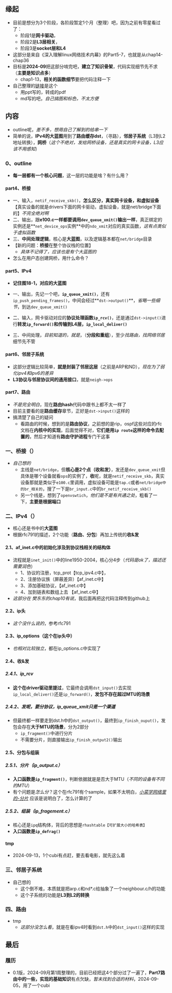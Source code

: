 ## 缘起

+ 目前是想分为3个阶段，各阶段暂定1个月（整理）吧，因为之前有零星看过了：
  + 阶段1是**网卡驱动**，
  + 阶段2是**L3层相关**，
  + 阶段3是**socket层和L4**
+ 这部分是来自《深入理解linux网络技术内幕》的Part5-7，也就是从chap14-chap36
+ 目标是**2024-09**把这部分啃完吧，**建立了知识骨架**，代码实现细节先不求（**主要是知识点多**）
  + chap1-13，**相关的函数细节**要把代码注释一下
+ 自己整理的[链接](https://gitee.com/fewolflion/BookNote/blob/master/00tech_output_ppt/20%E8%AE%A1%E7%AE%97%E6%9C%BA%E7%BD%91%E7%BB%9C%E5%A4%A7%E7%B1%BB/11tcp-ip-stack%E5%86%85%E6%A0%B8/02%E4%B8%89%E5%B1%82%E5%8D%8F%E8%AE%AE-%E6%A1%A5%E6%8E%A5%20%E8%B7%AF%E7%94%B1%20%E9%82%BB%E5%B1%85%20IP.pdf)是这个
  + 用ppt写的，转成的pdf
  + md写的吧，*自己搞图和标色，不太方便*

## 内容

+ outline呢，*差不多，想用自己了解到的给串一下*
+ 简单的说，**IPv4的大蓝图**用到了**路由缓存dst**，（寻路），**邻居子系统**（L3到L2地址转换），**网桥**（*这个不绝对，发给网桥设备，还是真实的网卡设备，L3应该不用感知*）

### 0、outline

+ **每一层都有一个核心问题**，这一层的功能是啥？有什么用？

#### part4、桥接

+ 一、输入，`netif_receive_skb()`，**怎么区分，真实网卡设备，和虚拟设备**【真实设备的就是drivers下面的网卡驱动，虚拟设备，就是net/bridge下面的】*不完全绝对啊*
+ 二、输出，跟**e100.c一样都要调用`dev_queue_xmit()`输出一样**，真正绑定的实例还是**`net_device_ops`实例**中的`ndo_xmit`对应的真实函数，*这有点类似于虚拟函数*
+ 三、**中间处理逻辑**，核心是**大蓝图**，以及逻辑基本都在`net/bridge`目录
+ 【新的问题：**桥接**在整个协议栈的位置】
  + *具体不记得了，应该也是有个大蓝图的*
+ 怎么在用户态创建网桥，用什么命令？

#### part5、IPv4

+ **记住图18-1，对应的大蓝图**

+ 一、输出，先记一个吧，**`ip_queue_xmit()`**，还有`ip_push_pending_frames()`，中间会经过**`dst->output()`**，*省略一些细节*，到达`dev_queue_xmit()`
+ 二、输入，网卡驱动对应的**协议处理函数`ip_rcv()`**，还是通过`dst->input()`进行**转发`ip_forward()`**和**传输到L4层，`ip_local_deliver()`**
+ 三、中间处理，*目前知道的，就是*，（**分段和重组**），至少*找路由，找网络邻居*细节先不管

#### part6、邻居子系统

+ 这部分逻辑比较简单，**就是封装了邻居这层**（之前是ARP和ND），*现在为了弱化ipv4和ipv6的差异*
+ **L3协议与邻居协议间的通用接口**，就是`neigh->ops`

#### part7、路由

+ *不是完全明白*，现在**路由hash**代码中跟书上都不太一样了
+ 目前主要看的是**路由缓存**章节，正好是`dst->input()`这样的
+ 搞清楚了自己的疑问
  + 看路由的时候，想到的是**路由协议**，之前想的是rip，ospf这些对应的rfc文档在**内核中的实现**，后面觉得不对，**它们是用`ip route`这样的命令去配置的**，然后才知道有**路由守护进程**专门干这事

### 一、桥接（）

+ *自己想的*
  + 主线是`net/bridge`，但**核心是2个点（收和发）**，发还是`dev_queue_xmit`但具体是哪个设备就看`ops`的实例了，**收**呢，就是`netif_receive_skb`，真实设备那就是类似于`e100.c`里调用，虚拟设备可能是`tap.c`或者`net/bridge中的br_相关的`，搜了一下是`br_input.c`中的`br_netif_receive_skb()`
  + 另一个线是，想到了`openvswtich`，*他们是不是有共通之处*，粗看了一下，**主要是根据端口**

### 二、IPv4（）

+ 核心还是书中的**大蓝图**
+ 根据rfc791的描述，2个功能（**路由、分包**）再加上传统的**收&发**

#### 2.1、af_inet.c中的初始化涉及到协议栈相关的结构体

+ 流程就是`inet_init()`中的line1950-2004，核心分4步（*代码是ok了，描述还需要润色*）
  + 1、协议的注册，tcp_prot【tcp_ipv4.c中】，
  + 2、注册协议族（屏蔽差异）【af_inet.c中】
  + 3、添加基础协议，【af_inet.c中】
  + 4、加到链表和数组上去 【af_inet.c中】
+ *这部分在 樊东东的chap10有说*，我后面再把这代码注释传到github上

#### 2.2、ip头

+ *这个没什么说的*，参考rfc791

#### 2.3、ip_options（这个在ip头中）

+ *也相对比较独立*，都在ip_options.c中实现了

#### 2.4、收&发

##### 2.4.1、ip_rcv

+ **这个在driver驱动里提过**，它最终会调用`dst_input()`去实现`ip_local_deliver()`还是`ip_forward()`，**发包不存在超过MTU的场景**

##### 2.4.2、发呢，要分协议，ip_queue_xmit只是一个渠道

+ 但最终都一样要走到dst.h中的`dst_output()`，最终到`ip_finish_ouput()`，发包会存在**大于MTU的场景**，分为2部分
  + `ip_fragment()`中进行分片
  + 不需要分片，则直接输出`ip_finish_output2()`输出

#### 2.5、分包与组装

##### 2.5.1、分片（ip_output.c）

+ **入口函数是`ip_fragment()`**，判断依据就是是否大于MTU（*不同的设备有不同的MTU*）
+ 有个问题是*怎么分*？这个在rfc791有个sample，如果不太明白，*[小菜学网络里的-分片](https://fasionchan.com/network/ip/fragmentation/)*  应该是说明白了，怎么计算的了

##### 2.5.2、组装（ip_fragement.c）

+ 核心还是`ipq`结构体，背后的思想是`rhashtable【可扩展大小的哈希表】`
+ **入口函数是`ip_defrag()`**

#### tmp

+ 2024-09-13，1个cubi有点赶，要去看电影，就先这么着

### 三、邻居子系统

+ 自己想的
  + 这个倒不难，本质就是把arp.c和nd*.c给抽象了一个neighbour.c/h的功能
  + 这个子系统的功能是**L3到L2的转换**

### 四、路由

+ tmp
  + *这部分没怎么看*，就是在看ipv4时看到`dst.h`中的`dst_input()`这样的实现

## 最后

### 履历

+ 0.1版，2024-09月第1周整理的，目前已经把这4个部分过了一遍了，**Part7路由中的一些，实现的基础知识**有点欠缺，*暂未找到合适的材料*，2024-09-05，用了一个cubi